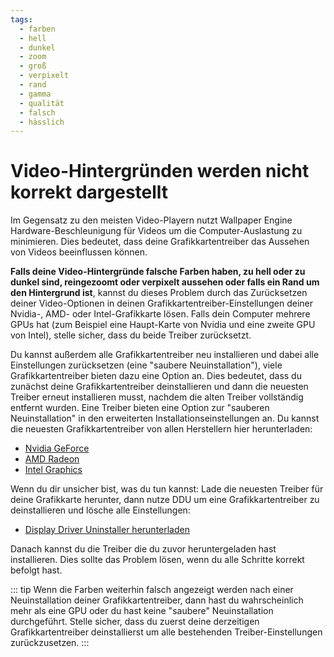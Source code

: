 ```yaml
---
tags:
  - farben
  - hell
  - dunkel
  - zoom
  - groß
  - verpixelt
  - rand
  - gamma
  - qualität
  - falsch
  - hässlich
---
```


# Video-Hintergründen werden nicht korrekt dargestellt

Im Gegensatz zu den meisten Video-Playern nutzt Wallpaper Engine Hardware-Beschleunigung für Videos um die Computer-Auslastung zu minimieren. Dies bedeutet, dass deine Grafikkartentreiber das Aussehen von Videos beeinflussen können.

**Falls deine Video-Hintergründe falsche Farben haben, zu hell oder zu dunkel sind, reingezoomt oder verpixelt aussehen oder falls ein Rand um den Hintergrund ist**, kannst du dieses Problem durch das Zurücksetzen deiner Video-Optionen in deinen Grafikkartentreiber-Einstellungen deiner Nvidia-, AMD- oder Intel-Grafikkarte lösen. Falls dein Computer mehrere GPUs hat (zum Beispiel eine Haupt-Karte von Nvidia und eine zweite GPU von Intel), stelle sicher, dass du beide Treiber zurücksetzt.

Du kannst außerdem alle Grafikkartentreiber neu installieren und dabei alle Einstellungen zurücksetzen (eine "saubere Neuinstallation"), viele Grafikkartentreiber bieten dazu eine Option an. Dies bedeutet, dass du zunächst deine Grafikkartentreiber deinstallieren und dann die neuesten Treiber erneut installieren musst, nachdem die alten Treiber vollständig entfernt wurden. Eine Treiber bieten eine Option zur "sauberen Neuinstallation" in den erweiterten Installationseinstellungen an. Du kannst die neuesten Grafikkartentreiber von allen Herstellern hier herunterladen:

* [Nvidia GeForce](https://www.nvidia.com/Download/index.aspx?lang=de-de)
* [AMD Radeon](https://www.amd.com/de/support)
* [Intel Graphics](https://downloadcenter.intel.com/product/80939/Graphics-Drivers)

Wenn du dir unsicher bist, was du tun kannst: Lade die neuesten Treiber für deine Grafikkarte herunter, dann nutze DDU um eine Grafikkartentreiber zu deinstallieren und lösche alle Einstellungen:

* [Display Driver Uninstaller herunterladen](https://www.guru3d.com/files-details/display-driver-uninstaller-download.html)

Danach kannst du die Treiber die du zuvor heruntergeladen hast installieren. Dies sollte das Problem lösen, wenn du alle Schritte korrekt befolgt hast.

::: tip
Wenn die Farben weiterhin falsch angezeigt werden nach einer Neuinstallation deiner Grafikkartentreiber, dann hast du wahrscheinlich mehr als eine GPU oder du hast keine "saubere" Neuinstallation durchgeführt. Stelle sicher, dass du zuerst deine derzeitigen Grafikkartentreiber deinstallierst um alle bestehenden Treiber-Einstellungen zurückzusetzen.
:::